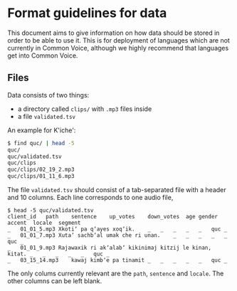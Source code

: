 # Format guidelines for data

This document aims to give information on how data should be stored in order 
to be able to use it. This is for deployment of languages which are not currently
in Common Voice, although we highly recommend that languages get into Common Voice.

## Files

Data consists of two things:
* a directory called `clips/` with `.mp3` files inside
* a file `validated.tsv`

An example for K'iche':

```bash
$ find quc/ | head -5
quc/
quc/validated.tsv
quc/clips
quc/clips/02_19_2.mp3
quc/clips/01_11_6.mp3
```

The file `validated.tsv` should consist of a tab-separated file with a header and 10 columns. 
Each line corresponds to one audio file,
```
$ head -5 quc/validated.tsv 
client_id	path	sentence	up_votes	down_votes	age	gender	accent	locale	segment
_	01_01_5.mp3	Xkotiʼ pa qʼayes xoqʼik.	_	_	_	_	_	quc	_
_	01_01_7.mp3	Xutaʼ sachbʼal umak che ri unan.	_	_	_	_	_	quc	_
_	01_01_9.mp3	Rajawaxik ri akʼalabʼ kikinimaj kitzij le kinan, kitat.	_	_	_	_	_	quc	_
_	03_15_14.mp3	kawaj kimbʼe pa tinamit	_	_	_	_	_	quc	_
```

The only colums currently relevant are the `path`, `sentence` and `locale`. The other columns can be left blank.


